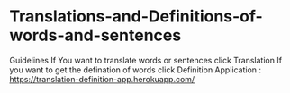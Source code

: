 # Translations-and-Definitions-of-words-and-sentences
Guidelines
If You want to translate words or sentences click Translation
If you want to get the defination of words click Definition
Application : https://translation-definition-app.herokuapp.com/

